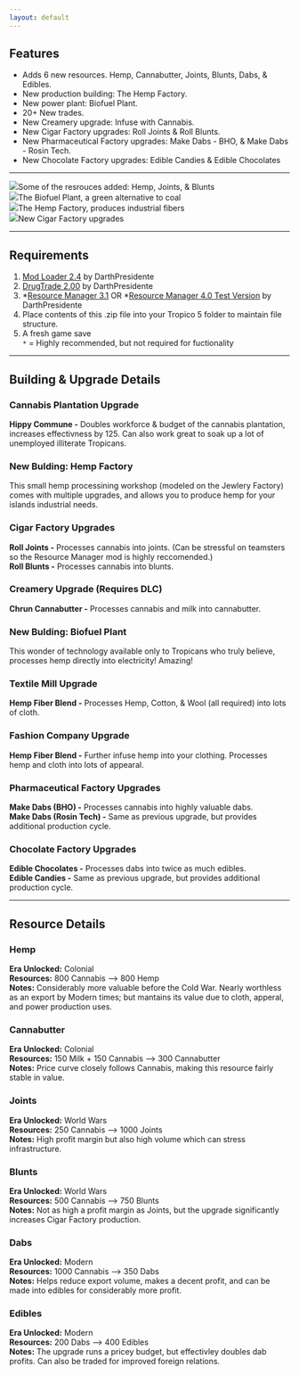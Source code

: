 ```yaml
---
layout: default
---
```


## Features
* Adds 6 new resources. Hemp, Cannabutter, Joints, Blunts, Dabs, & Edibles.
* New production building: The Hemp Factory.
* New power plant: Biofuel Plant.
* 20+ New trades.
* New Creamery upgrade: Infuse with Cannabis.
* New Cigar Factory upgrades: Roll Joints & Roll Blunts.
* New Pharmaceutical Factory upgrades: Make Dabs - BHO, & Make Dabs - Rosin Tech.
* New Chocolate Factory upgrades: Edible Candies & Edible Chocolates

<hr>  

<div class="slider">
	<div><img src="images/scrShot1.png" /><span class="caption">Some of the resrouces added: Hemp, Joints, & Blunts</span></div>
	<div><img src="images/scrShot2.png" /><span class="caption">The Biofuel Plant, a green alternative to coal</span></div>
	<div><img src="images/scrShot3.png" /><span class="caption">The Hemp Factory, produces industrial fibers</span></div>
	<div><img src="images/scrShot4.png" /><span class="caption">New Cigar Factory upgrades</span></div>
</div>

<hr>  
 
## Requirements
1. [Mod Loader 2.4](https://tropicomodding.org/mod-loader-2-4-required-file-t28.html) by DarthPresidente  
2. [DrugTrade 2.00](https://tropicomodding.org/drug-trade-updated-jan-10-2015-t20.html) by DarthPresidente  
3. *[Resource Manager 3.1](http://tropicomodding.org/resource-manager-2-0-major-update-t52.html) OR *[Resource Manager 4.0 Test Version](https://tropicomodding.org/resource-manager-4-0-test-version-1-now-available-t354.html) by DarthPresidente  
4. Place contents of this .zip file into your Tropico 5 folder to maintain file structure. 
5. A fresh game save  
<code>&ast;</code> = Highly recommended, but not required for fuctionality

<hr>

## Building & Upgrade Details
### Cannabis Plantation Upgrade
**Hippy Commune -** Doubles workforce & budget of the cannabis plantation, increases effectivness by 125. Can also work great to soak up a lot of unemployed illiterate Tropicans.  

### New Bulding: Hemp Factory
This small hemp processining workshop (modeled on the Jewlery Factory) comes with multiple upgrades, and allows you to produce hemp for your islands industrial needs.  

### Cigar Factory Upgrades
**Roll Joints -** Processes cannabis into joints. (Can be stressful on teamsters so the Resource Manager mod is highly reccomended.)  
**Roll Blunts -** Processes cannabis into blunts.  

### Creamery Upgrade (Requires DLC)
**Chrun Cannabutter -** Processes cannabis and milk into cannabutter.  

### New Bulding: Biofuel Plant
This wonder of technology available only to Tropicans who truly believe, processes hemp directly into electricity! Amazing!  

### Textile Mill Upgrade
**Hemp Fiber Blend -** Processes Hemp, Cotton, & Wool (all required) into lots of cloth.  

### Fashion Company Upgrade
**Hemp Fiber Blend -** Further infuse hemp into your clothing. Processes hemp and cloth into lots of appearal.  

### Pharmaceutical Factory Upgrades
**Make Dabs (BHO) -** Processes cannabis into highly valuable dabs.  
**Make Dabs (Rosin Tech) -** Same as previous upgrade, but provides additional production cycle.  

### Chocolate Factory Upgrades 
**Edible Chocolates -** Processes dabs into twice as much edibles.  
**Edible Candies -** Same as previous upgrade, but provides additional production cycle.  

<hr>  

## Resource Details
### Hemp
**Era Unlocked:** Colonial  
**Resources:** 800 Cannabis --> 800 Hemp  
**Notes:** Considerably more valuable before the Cold War. Nearly worthless as an export by Modern times; but mantains its value due to cloth, apperal, and power production uses.  

### Cannabutter
**Era Unlocked:** Colonial  
**Resources:** 150 Milk + 150 Cannabis --> 300 Cannabutter  
**Notes:** Price curve closely follows Cannabis, making this resource fairly stable in value.  

### Joints
**Era Unlocked:** World Wars  
**Resources:** 250 Cannabis --> 1000 Joints  
**Notes:** High profit margin but also high volume which can stress infrastructure.  

### Blunts
**Era Unlocked:** World Wars  
**Resources:** 500 Cannabis --> 750 Blunts  
**Notes:** Not as high a profit margin as Joints, but the upgrade significantly increases Cigar Factory production.

### Dabs
**Era Unlocked:** Modern  
**Resources:** 1000 Cannabis --> 350 Dabs  
**Notes:** Helps reduce export volume, makes a decent profit, and can be made into edibles for considerably more profit.  

### Edibles
**Era Unlocked:** Modern  
**Resources:** 200 Dabs --> 400 Edibles  
**Notes:** The upgrade runs a pricey budget, but effectivley doubles dab profits.  Can also be traded for improved foreign relations.